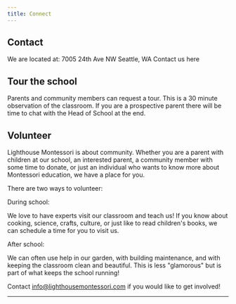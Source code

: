 ```yaml
---
title: Connect
---
```


<a name="contact"></a>

Contact
-------

We are located at: 7005 24th Ave NW Seattle, WA
Contact us here</a> <a href="https://www.legup.care/seattle/ballard/daycare/lighthouse-montessori"> 

<a name="tour"></a>

Tour the school
---------------

Parents and community members can request a tour. This is a 30 minute observation of the classroom. If you are a prospective parent there will be time to chat with the Head of School at the end.

<a name="volunteer"></a>

Volunteer
---------

Lighthouse Montessori is about community. Whether you are a parent with children at our school, an interested parent, a community member with some time to donate, or just an individual who wants to know more about Montessori education, we have a place for you.

There are two ways to volunteer:

During school:

We love to have experts visit our classroom and teach us! If you know about cooking, science, crafts, culture, or just like to read children's books, we can schedule a time for you to visit us.

After school:

We can often use help in our garden, with building maintenance, and with keeping the classroom clean and beautiful. This is less "glamorous" but is part of what keeps the school running!

Contact info@lighthousemontessori.com if you would like to get involved!

------------------------------------------------------------------------
